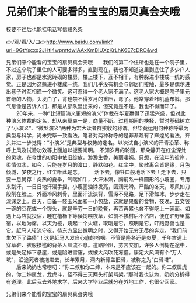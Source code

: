 # 兄弟们来个能看的宝宝的扇贝真会夹哦
校要不往后也能挂电话写信联系条

👉/观/看/入/口👉http://www.baidu.com/link?url=9GtYscxq2JHtl4wpmtdwIAAxXmBlUXzKrLhK6E7cDRO&wd

兄弟们来个能看的宝宝的扇贝真会夹哦　　我们的第二个住所也是在一个院子里，不过这个院子里住的人可要多得多，直到现在，我也不知道这里到底住了多少户人家，房子也都是水泥砖砌的楼房，楼上楼下，互不相干，有种躲进小楼成一统的感觉。正是因为这躲进小楼成一统，我们几乎没有机会与邻居们接触，最多是偶尔进出巷子时互相递一个微笑。这可惹得一个老人家不满了。这老人家大概是院子里元首级的人物，头发白了，背也禁不得岁月的重压，弯了。他常穿着咔叽蓝布裤，那气息像是告诉人们，那是从部队里出来的，但究竟是不是，我也不得而知了。
　　20年来，一种“比短篇演义更短的演义”体裁在华夏赢得了迅猛兴盛，但对此种演义体裁的定名，却从来莫衷一是，商量不断。过程期间的抉择，暂时基础树立了“小演义”、“微型演义”两种为宏大读者群接收的称谓。但毕竟运用何种称呼最为典型与科学，尚未完毕一致看法。笔者对两种称呼的是非渐趋有了辉煌的看法，齐头并进一步觉得：“小演义”是典型与权势的定名。以次试自小演义的汗青沿革、称呼上风及试验功效等上面加以扼要阐明。
不知岁月的轮回，那朵静开在红尘深处的灵魂，在今世的初阳中依旧绽放，渺渺生香，美丽凄婉。只想，在流年的彼岸，柔情似水，如今，只能在岁月的渡口，静默如花。红尘中，聚散离合皆是缘，月色倾城，梦夜之行，红尘唯此是念。
　　活下去，像牲口般地活下去！走下去，只要一息尚存！炎热的夏季，气喘如牛，大汗淋漓，胸前系一椭圆形的小蔑圈，专用来刮汗，一日日地汗浸手捏，小蔑圈油铮发亮，圆润光滑。严酷的冬天，寒风如刀般削在脸上，外面冷风刺骨，里面汗流浃背，雪深不见路，足下滑如冰，步步走在深渊之上。白天，自备一袋玉米面和一小包盐，这就是果腹的食物，夜晚，五文钱一碗的豆花或一个馒头，就是辛劳一日的晚餐，再苦再累也舍不得吃上一碗面。如遇上马店就投宿，睡在槽枥下等候饲喂夜草，如前不挨村后不沾店，便在旷野里露宿，以地为席，以天为被，烧起一个火塘，取暖是它，照明是它，吓跑野兽也是它。赶马人轮流守夜，待东方显出微明之时，又得开始无穷无尽的奔走。“我们前生欠下了路债”！这是赶马人发自心底的呜咽。不管是隆冬还是炎夏，千年古道上穿草鞋、衣服褛褴的背茶人川流不息。道路险阻，劳苦交加，许多人倒毙在途中，或是失足掉下悬崖，或是陷进雪窿，或被大风吹死冻僵。康定大风湾有个“万人坑”，沿途死者被拖进去，长年累月，洞内新骨盖旧骨，被称之为“白骨塔”。
　　后来奶奶也常唠叨：“你二叔和你二婶，本来是不应该在一起的。你二叔属虎的，你二婶属龙，龙虎斗，怪不得三天两头打架骂架。”那时我也认为，奶奶分析得有道理。此后我去外地求学，后来大学毕业后就分在外地工作，也很少回家。

兄弟们来个能看的宝宝的扇贝真会夹哦
